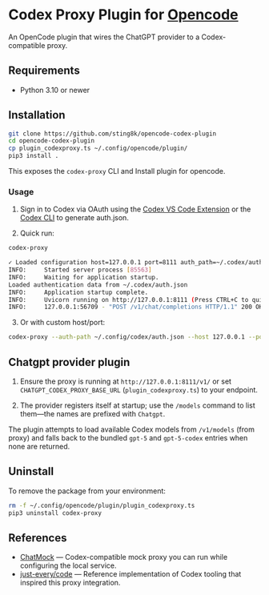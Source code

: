 # Codex Proxy Plugin for [Opencode](https://github.com/sst/opencode)

An OpenCode plugin that wires the ChatGPT provider to a Codex-compatible proxy.

## Requirements

- Python 3.10 or newer

## Installation

```bash
git clone https://github.com/sting8k/opencode-codex-plugin
cd opencode-codex-plugin
cp plugin_codexproxy.ts ~/.config/opencode/plugin/
pip3 install .
```

This exposes the `codex-proxy` CLI and Install plugin for opencode.

### Usage
1. Sign in to Codex via OAuth using the [Codex VS Code Extension](https://marketplace.visualstudio.com/items?itemName=openai.chatgpt) or the [Codex CLI](https://github.com/openai/codex) to generate auth.json.

2. Quick run:
```bash
codex-proxy

✓ Loaded configuration host=127.0.0.1 port=8111 auth_path=~/.codex/auth.json debug=disabled
INFO:     Started server process [85563]
INFO:     Waiting for application startup.
Loaded authentication data from ~/.codex/auth.json
INFO:     Application startup complete.
INFO:     Uvicorn running on http://127.0.0.1:8111 (Press CTRL+C to quit)
INFO:     127.0.0.1:56709 - "POST /v1/chat/completions HTTP/1.1" 200 OK
```

3. Or with custom host/port:
```bash
codex-proxy --auth-path ~/.config/codex/auth.json --host 127.0.0.1 --port 8111
```

## Chatgpt provider plugin

1. Ensure the proxy is running at `http://127.0.0.1:8111/v1/` or set `CHATGPT_CODEX_PROXY_BASE_URL` (`plugin_codexproxy.ts`) to your endpoint.

2. The provider registers itself at startup; use the `/models` command to list them—the names are prefixed with `Chatgpt`.

The plugin attempts to load available Codex models from `/v1/models` (from proxy) and falls back to the bundled `gpt-5` and `gpt-5-codex` entries when none are returned.

## Uninstall

To remove the package from your environment:
```bash
rm -f ~/.config/opencode/plugin/plugin_codexproxy.ts
pip3 uninstall codex-proxy
```

## References

- [ChatMock](https://github.com/RayBytes/ChatMock) — Codex-compatible mock proxy you can run while configuring the local service.
- [just-every/code](https://github.com/just-every/code) — Reference implementation of Codex tooling that inspired this proxy integration.

